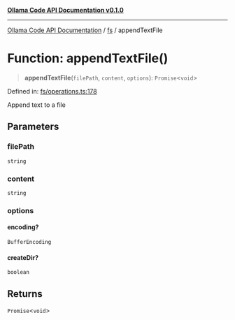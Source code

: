 [**Ollama Code API Documentation v0.1.0**](../../README.md)

***

[Ollama Code API Documentation](../../modules.md) / [fs](../README.md) / appendTextFile

# Function: appendTextFile()

> **appendTextFile**(`filePath`, `content`, `options`): `Promise`\<`void`\>

Defined in: [fs/operations.ts:178](https://github.com/erichchampion/ollama-code/blob/5fa5a402f1434a41b466cfc71ab6d619028efab2/ollama-code/src/fs/operations.ts#L178)

Append text to a file

## Parameters

### filePath

`string`

### content

`string`

### options

#### encoding?

`BufferEncoding`

#### createDir?

`boolean`

## Returns

`Promise`\<`void`\>
